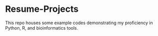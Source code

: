 # Resume-Projects
This repo houses some example codes demonstrating my proficiency in Python, R, and bioinformatics tools.
